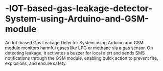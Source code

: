 # -IOT-based-gas-leakage-detector-System-using-Arduino-and-GSM-module
An IoT-based Gas Leakage Detector System using Arduino and GSM module monitors harmful gases like LPG or methane via a gas sensor. On detecting leakage, it activates a buzzer for local alert and sends SMS notifications through the GSM module, enabling quick action to prevent fire, explosions, and ensure safety.
